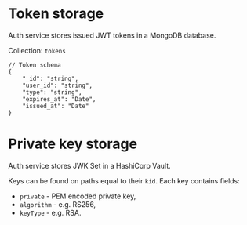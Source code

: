# Token storage
Auth service stores issued JWT tokens in a MongoDB database.

Collection: `tokens`
```jsonc
// Token schema
{
    "_id": "string",
    "user_id": "string",
    "type": "string",
    "expires_at": "Date",
    "issued_at": "Date"
}
```

# Private key storage
Auth service stores JWK Set in a HashiCorp Vault.

Keys can be found on paths equal to their `kid`.
Each key contains fields:
- `private` - PEM encoded private key,
- `algorithm` - e.g. RS256,
- `keyType` - e.g. RSA.
